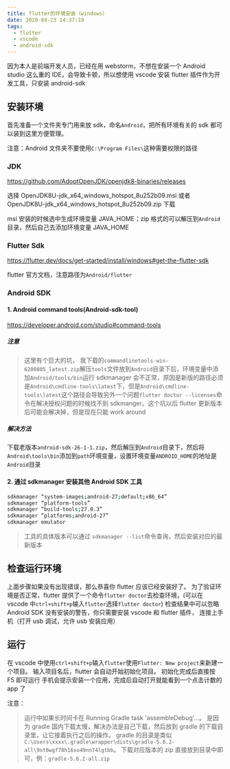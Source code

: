 ```yaml
---
title: flutter的环境安装（windows）
date: 2020-04-23 14:37:19
tags:
  - flutter
  - vscode
  - android-sdk
---
```


因为本人是前端开发人员，已经在用 webstorm，不想在安装一个 Android studio 这么重的 IDE，会导致卡顿，所以想使用 vscode 安装 flutter 插件作为开发工具，只安装 android-sdk

<!--more-->

## 安装环境

首先准备一个文件夹专门用来放 sdk，命名`Android`，把所有环境有关的 sdk 都可以装到这里方便管理。

注意：Android 文件夹不要使用`C:\Program Files\`这种需要权限的路径

### JDK

<https://github.com/AdoptOpenJDK/openjdk8-binaries/releases>

选择 OpenJDK8U-jdk_x64_windows_hotspot_8u252b09.msi 或者 OpenJDK8U-jdk_x64_windows_hotspot_8u252b09.zip 下载

msi 安装的时候选中生成环境变量 JAVA_HOME；zip 格式的可以解压到`Android`目录，然后自己去添加环境变量 JAVA_HOME

### Flutter Sdk

<https://flutter.dev/docs/get-started/install/windows#get-the-flutter-sdk>

flutter 官方文档，注意路径为`Android/flutter`

### Android SDK

#### 1. Android command tools(Android-sdk-tool)

<https://developer.android.com/studio#command-tools>

##### 注意

> 这里有个巨大的坑， 我下载的`commandlinetools-win-6200805_latest.zip`解压`tools`文件放到`Android`目录下后，环境变量中添加`Android/tools/bin`运行 sdkmanager 会不正常，原因是新版的路径必须是`Android\cmdline-tools\latest`下，但是`Android\cmdline-tools\latest`这个路径会导致另外一个问题`flutter doctor --licenses`命令在解决授权问题的时候找不到 sdkmanger。这个坑以后 flutter 更新版本后可能会解决掉，但是现在只能 work around

##### 解决方法

下载老版本`android-sdk-26-1-1.zip`，然后解压到`Android`目录下，然后将`Android\tools\bin`添加到`path`环境变量，设置环境变量`ANDROID_HOME`的地址是`Android`目录

#### 2. 通过 sdkmanager 安装其他 Android SDK 工具

```bash
sdkmanager “system-images;android-27;default;x86_64”
sdkmanager “platform-tools”
sdkmanager “build-tools;27.0.3”
sdkmanager “platforms;android-27”
sdkmanager emulator
```

> 工具的具体版本可以通过 `sdkmanager --list`命令查询，然后安装对应的最新版本

## 检查运行环境

上面步骤如果没有出现错误，那么恭喜你 flutter 应该已经安装好了。
为了验证环境是否正常，flutter 提供了一个命令`flutter doctor`去检查环境，(可以在 vscode 中`ctrl+shift+p`输入`flutter`选择`flutter doctor`)
检查结果中可以忽略 Android SDK 没有安装的警告，你只需要安装 vscode 和 flutter 插件，
连接上手机（打开 usb 调试，允许 usb 安装应用）

## 运行

在 vscode 中使用`ctrl+shift+p`输入`flutter`使用`Flutter: New project`来新建一个项目。
输入项目名后，flutter 会自动开始初始化项目。
初始化完成后直接按 F5 即可运行
手机会提示安装一个应用，完成后自动打开就能看到一个点击计数的 app 了

注意：

> 运行中如果长时间卡在 Running Gradle task 'assembleDebug'...。
> 是因为 gradle 国内下载太慢，解决办法是自己下载，然后放到 gradle 的下载目录里，让它接着执行之后的操作。
> gradle 的目录是类似`C:\Users\xxxx\.gradle\wrapper\dists\gradle-5.6.2-all\9st6wgf78h16so49nn74lgtbb`。
> 下载对应版本的 zip 直接放到目录中即可，例：`gradle-5.6.2-all.zip`
